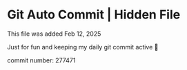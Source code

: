 # Git Auto Commit | Hidden File

This file was added Feb 12, 2025

Just for fun and keeping my daily git commit active 🤪

commit number: 277471
